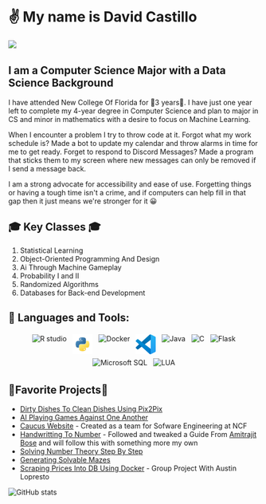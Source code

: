 # :v: My name is David Castillo 

![](https://visitor-badge.laobi.icu/badge?page_id=DavidCastillo2.DavidCastillo2)

## I am a Computer Science Major with a Data Science Background

I have attended New College Of Florida for :star2:3 years:star2:. I have just one year left to complete my 4-year degree in Computer Science and plan to major in CS and minor in mathematics with a desire to focus on Machine Learning.

When I encounter a problem I try to throw code at it. Forgot what my work schedule is? Made a bot to update my calendar and throw alarms in time for me to get ready. Forget to respond to Discord Messages? Made a program that sticks them to my screen where new messages can only be removed if I send a message back.

I am a strong advocate for accessibility and ease of use. Forgetting things or having a tough time isn't a crime, and if computers can help fill in that gap then it just means we're stronger for it :grinning:

## :mortar_board: Key Classes :mortar_board:
1. Statistical Learning
2. Object-Oriented Programming And Design
3. Ai Through Machine Gameplay
4. Probability I and II
5. Randomized Algorithms
6. Databases for Back-end Development

## 🧰 Languages and Tools:
<p align="center">
<img src="https://cdn.jsdelivr.net/gh/devicons/devicon/icons/r/r-original.svg" alt="R studio" height="40" style="vertical-align:top; margin:4px"/>
<img src="https://raw.githubusercontent.com/github/explore/80688e429a7d4ef2fca1e82350fe8e3517d3494d/topics/python/python.png" alt="Python" height="40" style="vertical-align:top; margin:4px">
<img src="https://cdn.jsdelivr.net/gh/devicons/devicon/icons/docker/docker-original-wordmark.svg" alt="Docker" height="40" style="vertical-align:top; margin:4px"/>
<img src="https://raw.githubusercontent.com/github/explore/80688e429a7d4ef2fca1e82350fe8e3517d3494d/topics/visual-studio-code/visual-studio-code.png" alt="VS Code" height="40" style="vertical-align:top; margin:4px">
<img src="https://cdn.jsdelivr.net/gh/devicons/devicon/icons/java/java-original-wordmark.svg" alt="Java" height="40" style="vertical-align:top; margin:4px"/>
<img src="https://cdn.jsdelivr.net/gh/devicons/devicon/icons/c/c-original.svg" alt="C" height="40" style="vertical-align:top; margin:4px"/>
<img src="https://cdn.jsdelivr.net/gh/devicons/devicon/icons/flask/flask-original.svg" alt="Flask" height="40" style="vertical-align:top; margin:4px"/>
<img src="https://cdn.jsdelivr.net/gh/devicons/devicon/icons/microsoftsqlserver/microsoftsqlserver-plain-wordmark.svg" alt="Microsoft SQL" height="40" style="vertical-align:top; margin:4px"/>
<img src="https://cdn.jsdelivr.net/gh/devicons/devicon/icons/lua/lua-original-wordmark.svg" alt="LUA" height="40" style="vertical-align:top; margin:4px"/>
</p>


## :sparkling_heart:Favorite Projects:sparkling_heart:
- [Dirty Dishes To Clean Dishes Using Pix2Pix](https://github.com/DavidCastillo2/CleanDishes)
- [AI Playing Games Against One Another](https://github.com/DavidCastillo2/AI-Game-Playing/tree/CastleUpdated)
- [Caucus Website](https://github.com/DavidCastillo2/caucusWebsite) - Created as a team for Sofware Engineering at NCF
- [Handwritting To Number](https://github.com/DavidCastillo2/HandwrittingToNumber) - Followed and tweaked a Guide From [Amitrajit Bose](https://towardsdatascience.com/handwritten-digit-mnist-pytorch-977b5338e627) and will follow this with something more my own
- [Solving Number Theory Step By Step](https://github.com/DavidCastillo2/NumberTheory)
- [Generating Solvable Mazes](https://github.com/DavidCastillo2/OODFinalProject2)
- [Scraping Prices Into DB Using Docker](https://github.com/Karsenity/GroceryApp) - Group Project With Austin Lopresto



![GitHub stats](https://github-readme-stats.vercel.app/api?username=DavidCastillo2&show_icons=true&theme=tokyonight)
